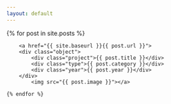 ```yaml
---
layout: default
---
```


<main class="preview">
  {% for post in site.posts %}

        <a href="{{ site.baseurl }}{{ post.url }}">
        <div class="object">
            <div class="project">{{ post.title }}</div>
            <div class="type">{{ post.category }}</div>
            <div class="year">{{ post.year }}</div>
        </div>
            <img src="{{ post.image }}"></a>

    {% endfor %}

<section class="clear"></section>
